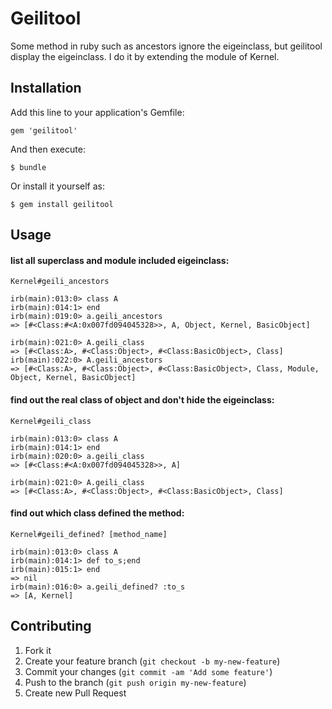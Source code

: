 # Geilitool

Some method in ruby such as ancestors ignore the eigeinclass, but geilitool display the eigeinclass. I do it by extending the module of Kernel.

## Installation

Add this line to your application's Gemfile:

    gem 'geilitool'

And then execute:

    $ bundle

Or install it yourself as:

    $ gem install geilitool

## Usage

#### list all superclass and module included eigeinclass:
    Kernel#geili_ancestors

    irb(main):013:0> class A
    irb(main):014:1> end
    irb(main):019:0> a.geili_ancestors
    => [#<Class:#<A:0x007fd094045328>>, A, Object, Kernel, BasicObject]

    irb(main):021:0> A.geili_class
    => [#<Class:A>, #<Class:Object>, #<Class:BasicObject>, Class]
    irb(main):022:0> A.geili_ancestors
    => [#<Class:A>, #<Class:Object>, #<Class:BasicObject>, Class, Module, Object, Kernel, BasicObject]

#### find out the real class of object and don't hide the eigeinclass:
    Kernel#geili_class 

    irb(main):013:0> class A
    irb(main):014:1> end
    irb(main):020:0> a.geili_class
    => [#<Class:#<A:0x007fd094045328>>, A]

    irb(main):021:0> A.geili_class
    => [#<Class:A>, #<Class:Object>, #<Class:BasicObject>, Class]

#### find out which class defined the method:
    Kernel#geili_defined? [method_name]

    irb(main):013:0> class A
    irb(main):014:1> def to_s;end
    irb(main):015:1> end
    => nil
    irb(main):016:0> a.geili_defined? :to_s
    => [A, Kernel]


## Contributing

1. Fork it
2. Create your feature branch (`git checkout -b my-new-feature`)
3. Commit your changes (`git commit -am 'Add some feature'`)
4. Push to the branch (`git push origin my-new-feature`)
5. Create new Pull Request
